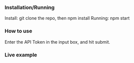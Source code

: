 ### Installation/Running

Install: git clone the repo, then npm install
Running: npm start

### How to use

Enter the API Token in the input box, and hit submit.

### Live example
